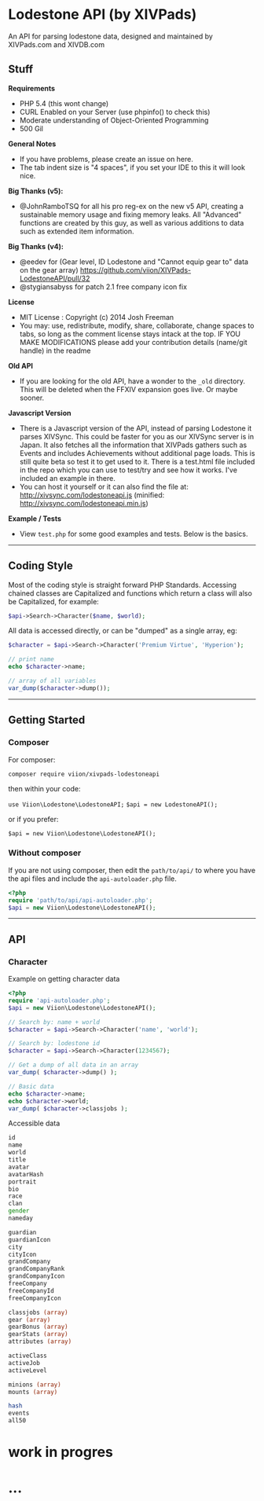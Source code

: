 # Lodestone API (by XIVPads)
An API for parsing lodestone data, designed and maintained by XIVPads.com and XIVDB.com

## Stuff
**Requirements**
- PHP 5.4 (this wont change)
- CURL Enabled on your Server (use phpinfo() to check this)
- Moderate understanding of Object-Oriented Programming
- 500 Gil

**General Notes**
- If you have problems, please create an issue on here.
- The tab indent size is "4 spaces", if you set your IDE to this it will look nice.

**Big Thanks (v5):**
- @JohnRamboTSQ for all his pro reg-ex on the new v5 API, creating a sustainable memory usage and fixing memory leaks. All "Advanced" functions are created by this guy, as well as various additions to data such as extended item information.

**Big Thanks (v4):**
- @eedev for (Gear level, ID Lodestone and "Cannot equip gear to" data on the gear array) https://github.com/viion/XIVPads-LodestoneAPI/pull/32
- @stygiansabyss for patch 2.1 free company icon fix

**License**
- MIT License : Copyright (c) 2014 Josh Freeman
- You may: use, redistribute, modify, share, collaborate, change spaces to tabs, so long as the comment license stays intack at the top. IF YOU MAKE MODIFICATIONS please add your contribution details (name/git handle) in the readme

**Old API**
- If you are looking for the old API, have a wonder to the ``` _old ``` directory. This will be deleted when the FFXIV expansion goes live. Or maybe sooner.

**Javascript Version**
- There is a Javascript version of the API, instead of parsing Lodestone it parses XIVSync. This could be faster for you as our XIVSync server is in Japan. It also fetches all the information that XIVPads gathers such as Events and includes Achievements without additional page loads. This is still quite beta so test it to get used to it. There is a test.html file included in the repo which you can use to test/try and see how it works. I've included an example in there.
- You can host it yourself or it can also find the file at: http://xivsync.com/lodestoneapi.js (minified: http://xivsync.com/lodestoneapi.min.js)

**Example / Tests**
- View ``` test.php ``` for some good examples and tests. Below is the basics.

---

## Coding Style

Most of the coding style is straight forward PHP Standards. Accessing chained classes are Capitalized and functions which return a class will also be Capitalized, for example:

```php
$api->Search->Character($name, $world);
```

All data is accessed directly, or can be "dumped" as a single array, eg:

```php
$character = $api->Search->Character('Premium Virtue', 'Hyperion');

// print name
echo $character->name;

// array of all variables
var_dump($character->dump());
```

---

## Getting Started

### Composer

For composer:

``` composer require viion/xivpads-lodestoneapi ```

then within your code:

``` use Viion\Lodestone\LodestoneAPI; ```
``` $api = new LodestoneAPI(); ```

or if you prefer:

``` $api = new Viion\Lodestone\LodestoneAPI(); ```

### Without composer

If you are not using composer, then edit the ```path/to/api/``` to where you have the api files and include the ```api-autoloader.php``` file.

```php
<?php
require 'path/to/api/api-autoloader.php';
$api = new Viion\Lodestone\LodestoneAPI();
```

---

## API

### Character

Example on getting character data

```php
<?php
require 'api-autoloader.php';
$api = new Viion\Lodestone\LodestoneAPI();

// Search by: name + world
$character = $api->Search->Character('name', 'world');

// Search by: lodestone id
$character = $api->Search->Character(1234567);

// Get a dump of all data in an array
var_dump( $character->dump() );

// Basic data
echo $character->name;
echo $character->world;
var_dump( $character->classjobs );
```

Accessible data

```php
id
name
world
title
avatar
avatarHash
portrait
bio
race
clan
gender
nameday

guardian
guardianIcon
city
cityIcon
grandCompany
grandCompanyRank
grandCompanyIcon
freeCompany
freeCompanyId
freeCompanyIcon

classjobs (array)
gear (array)
gearBonus (array)
gearStats (array)
attributes (array)

activeClass
activeJob
activeLevel

minions (array)
mounts (array)

hash
events
all50
```

# work in progres
# ...

